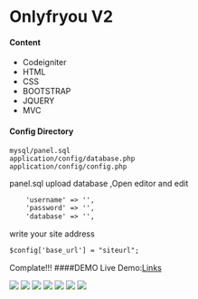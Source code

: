 # Onlyfryou V2
#### Content

- Codeigniter
- HTML
- CSS
- BOOTSTRAP
- JQUERY
- MVC

#### Config Directory

    mysql/panel.sql
	application/config/database.php
	application/config/config.php
panel.sql upload database ,Open editor and edit
```html
	'username' => '',
	'password' => '',
	'database' => '',
```
write your site address
```html
$config['base_url'] = "siteurl";
```
Complate!!! 
####DEMO
Live Demo:[Links](http://oguzhanfiliz.com.tr/onlycms)

![](https://github.com/onlyfryou/onlycms/blob/master/images/login.jpg)
![](https://github.com/onlyfryou/onlycms/blob/master/images/dashboard.jpg)
![](https://github.com/onlyfryou/onlycms/blob/master/images/users.jpg)
![](https://github.com/onlyfryou/onlycms/blob/master/images/product.jpg)
![](https://github.com/onlyfryou/onlycms/blob/master/images/galleries.jpg)
![](https://github.com/onlyfryou/onlycms/blob/master/images/Filesandimages.jpg)
![](https://github.com/onlyfryou/onlycms/blob/master/images/Videoorimagenews.jpg)